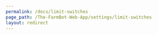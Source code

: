 ```yaml
---
permalink: /docs/limit-switches
page_path: /The-FarmBot-Web-App/settings/limit-switches
layout: redirect
---
```

